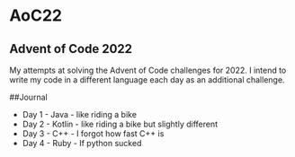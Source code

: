 # AoC22
## Advent of Code 2022

 My attempts at solving the Advent of Code challenges for 2022.
 I intend to write my code in a different language each day as 
 an additional challenge.

 ##Journal
 - Day 1  - Java   - like riding a bike 
 - Day 2  - Kotlin - like riding a bike but slightly different
 - Day 3  - C++    - I forgot how fast C++ is
 - Day 4  - Ruby   - If python sucked
